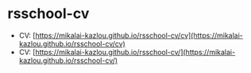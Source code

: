 # rsschool-cv
- CV: [https://mikalai-kazlou.github.io/rsschool-cv/cv](https://mikalai-kazlou.github.io/rsschool-cv/cv)
- CV: [https://mikalai-kazlou.github.io/rsschool-cv/](https://mikalai-kazlou.github.io/rsschool-cv/)
